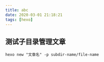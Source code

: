 ```yaml
---
title: abc
date: 2020-03-01 21:18:21
tags: [hexo]
---
```


## 测试子目录管理文章
```
hexo new "文章名" -p subdir-name/file-name
```
